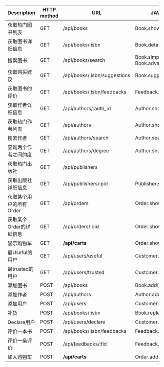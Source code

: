 Description | HTTP method | URL | JAVA implementation | Note
-- | -- | -- | -- | --
获取热门图书列表 | GET | /api/books | Book.showPopularBooks()
获取图书详细信息 | GET | /api/books/:isbn | Book.details()
搜索图书 | GET | /api/books/search | Book.simpleSearch(), Book.advancedSearch()
获取购买建议 | GET | /api/books/:isbn/suggestions | Book.suggest()
获取图书的评价 | GET | /api/books/:isbn/feedbacks | Feedback.showFeedbacks()
获取作者详细信息 | GET | /api/authors/:auth_id | Author.showDeatils()
获取热门作者列表 | GET | /api/authors | Author.showPopularAuthors()
搜索作者 | GET | /api/authors/search | Author.search()
查询两个作者之间的度 | GET | /api/authors/degree | Author.showDegreesOfSeperation()
获取热门出版社 | GET | /api/publishers 
获取出版社详细信息 | GET | /api/publishers/:pid | Publisher.showDeatils()
获取某个用户的所有Order | GET | /api/orders | Order.showAllOrder() | *LOGINED*
获取某个Order的详细信息 | GET | /api/orders/:oid | Order.showOrderDetails() | *LOGINED*
显示购物车 | GET | **/api/carts** | Order.showCart() | *LOGINED*
最Useful的用户 | GET | /api/users/useful | Customer.usefulUsers() | *ADMIN*
最trusted的用户 | GET | /api/users/trusted | Customer.trustedUsers() | *ADMIN*
添加图书 | POST | /api/books | Book.add(), **Author.writtenBy()** | *ADMIN*
添加作者 | POST | /api/authors | Author.add() | *ADMIN*
添加用户 | POST | /api/users | Customer.signupMenu()
补货 | POST | /api/books/:isbn | Book.replenish() | *ADMIN*
Declare用户 | POST | /api/users/declare | Customer.declareUser() | *LOGINED*
评价一本书 | POST | /api/books/:isbn/feedbacks | Feedback.record() | *LOGINED*
评价一条评价 | POST | /api/feedbacks/:fid | Feedback.assessFeedback() | *LOGINED*
加入购物车 | POST | **/api/carts** | Order.add2Cart() | *LOGINED*

